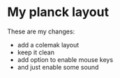 # My planck layout

These are my changes:  

- add a colemak layout
- keep it clean
- add option to enable mouse keys
- and just enable some sound
